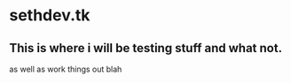 # sethdev.tk
## This is where i will be testing stuff and what not.

as well as work things out
blah